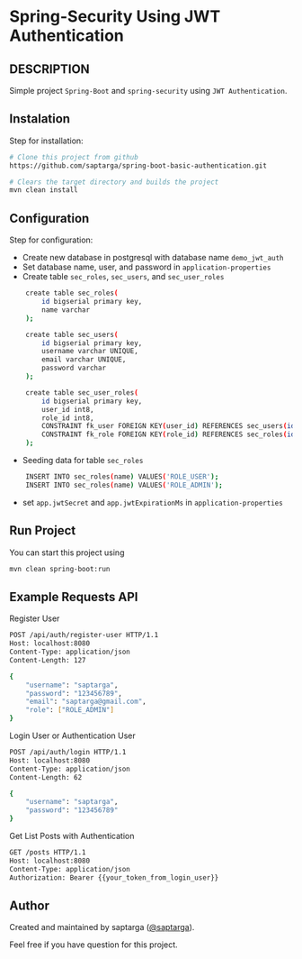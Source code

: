 # Spring-Security Using JWT Authentication

## DESCRIPTION
Simple project `Spring-Boot` and `spring-security` using `JWT Authentication`.

## Instalation
Step for installation:
```sh
# Clone this project from github
https://github.com/saptarga/spring-boot-basic-authentication.git

# Clears the target directory and builds the project
mvn clean install
```

## Configuration
Step for configuration:
- Create new database in postgresql with database name `demo_jwt_auth`
- Set database name, user, and password in `application-properties`
- Create table `sec_roles`, `sec_users`, and `sec_user_roles`
```sh 
    create table sec_roles(
        id bigserial primary key,
        name varchar
    );

    create table sec_users(
        id bigserial primary key,
        username varchar UNIQUE,
        email varchar UNIQUE,
        password varchar
    );

    create table sec_user_roles(
        id bigserial primary key,
        user_id int8,
        role_id int8,
        CONSTRAINT fk_user FOREIGN KEY(user_id) REFERENCES sec_users(id),
        CONSTRAINT fk_role FOREIGN KEY(role_id) REFERENCES sec_roles(id)
    );
```
- Seeding data for table `sec_roles`
```sh 
    INSERT INTO sec_roles(name) VALUES('ROLE_USER');
    INSERT INTO sec_roles(name) VALUES('ROLE_ADMIN');
```
- set `app.jwtSecret` and `app.jwtExpirationMs` in `application-properties`

## Run Project
You can start this project using
```sh
mvn clean spring-boot:run
```

## Example Requests API
Register User
```sh
POST /api/auth/register-user HTTP/1.1
Host: localhost:8080
Content-Type: application/json
Content-Length: 127

{
    "username": "saptarga",
    "password": "123456789",
    "email": "saptarga@gmail.com",
    "role": ["ROLE_ADMIN"]
}
```

Login User or Authentication User
```sh
POST /api/auth/login HTTP/1.1
Host: localhost:8080
Content-Type: application/json
Content-Length: 62

{
    "username": "saptarga",
    "password": "123456789"
}
```

Get List Posts with Authentication
```sh
GET /posts HTTP/1.1
Host: localhost:8080
Content-Type: application/json
Authorization: Bearer {{your_token_from_login_user}}
```

## Author
Created and maintained by saptarga ([@saptarga](https://www.linkedin.com/in/saptarga)).

Feel free if you have question for this project.